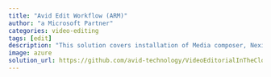 ```yaml
---
title: "Avid Edit Workflow (ARM)"
author: "a Microsoft Partner"
categories: video-editing
tags: [edit]
description: "This solution covers installation of Media composer, Nexis and Jump/Bastioned host in Azure subscription using terraform templates. Information about the ecosystem, installation guide, current version supported items and future release road map is available in the project information."
image: azure
solution_url: https://github.com/avid-technology/VideoEditorialInTheCloud/tree/master/Avid_Edit_In_The_Cloud_Arm
---
```

